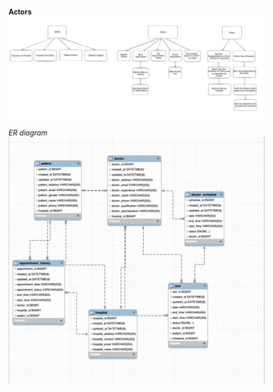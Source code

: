 **Actors**
![Flow.png](src%2Fmain%2Fresources%2Fstatic%2FFlow.png)


*ER diagram*
![ER.png](src%2Fmain%2Fresources%2Fstatic%2FER.png)